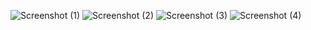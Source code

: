 ![Screenshot (1)](https://user-images.githubusercontent.com/53254141/117133387-5c662b80-adce-11eb-9ac8-11a167e7668b.png)
![Screenshot (2)](https://user-images.githubusercontent.com/53254141/117133403-5ff9b280-adce-11eb-8854-c05305040b1d.png)
![Screenshot (3)](https://user-images.githubusercontent.com/53254141/117133413-625c0c80-adce-11eb-9499-f7f0cee32e3a.png)
![Screenshot (4)](https://user-images.githubusercontent.com/53254141/117133417-6556fd00-adce-11eb-8b24-f692b344caf8.png)

